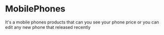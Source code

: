 # MobilePhones
It's a mobile phones products that can you see your phone price or you can edit any new phone that released recently
